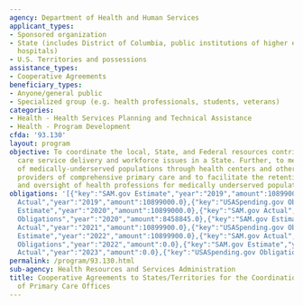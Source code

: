 ```yaml
---
agency: Department of Health and Human Services
applicant_types:
- Sponsored organization
- State (includes District of Columbia, public institutions of higher education and
  hospitals)
- U.S. Territories and possessions
assistance_types:
- Cooperative Agreements
beneficiary_types:
- Anyone/general public
- Specialized group (e.g. health professionals, students, veterans)
categories:
- Health - Health Services Planning and Technical Assistance
- Health - Program Development
cfda: '93.130'
layout: program
objective: To coordinate the local, State, and Federal resources contributing to primary
  care service delivery and workforce issues in a State. Further, to meet the needs
  of medically-underserved populations through health centers and other community-based
  providers of comprehensive primary care and to facilitate the retention, recruitment,
  and oversight of health professions for medically underserved populations.
obligations: '[{"key":"SAM.gov Estimate","year":"2019","amount":10899000.0},{"key":"SAM.gov
  Actual","year":"2019","amount":10899000.0},{"key":"USASpending.gov Obligations","year":"2019","amount":10999822.0},{"key":"SAM.gov
  Estimate","year":"2020","amount":10899000.0},{"key":"SAM.gov Actual","year":"2020","amount":10899000.0},{"key":"USASpending.gov
  Obligations","year":"2020","amount":8458845.0},{"key":"SAM.gov Estimate","year":"2021","amount":10899900.0},{"key":"SAM.gov
  Actual","year":"2021","amount":10899900.0},{"key":"USASpending.gov Obligations","year":"2021","amount":0.0},{"key":"SAM.gov
  Estimate","year":"2022","amount":10899900.0},{"key":"SAM.gov Actual","year":"2022","amount":10999979.0},{"key":"USASpending.gov
  Obligations","year":"2022","amount":0.0},{"key":"SAM.gov Estimate","year":"2023","amount":10999983.0},{"key":"SAM.gov
  Actual","year":"2023","amount":0.0},{"key":"USASpending.gov Obligations","year":"2023","amount":11950119.0}]'
permalink: /program/93.130.html
sub-agency: Health Resources and Services Administration
title: Cooperative Agreements to States/Territories for the Coordination and Development
  of Primary Care Offices
---
```

